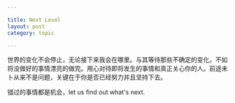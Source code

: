 ```yaml
---

title: Next Level
layout: post
category: topic

---
```



世界的变化不会停止，无论接下来我会在哪里。与其等待那些不确定的变化，不如将没做好的事情漂亮的做完。用心对待即将发生的事情和真正关心你的人。前途未卜从来不是问题，关键在于你是否已经努力并且坚持下去。

错过的事情都是机会，let us find out what's next.